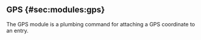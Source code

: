 ## GPS {#sec:modules:gps}

The GPS module is a plumbing command for attaching a GPS coordinate to an entry.

